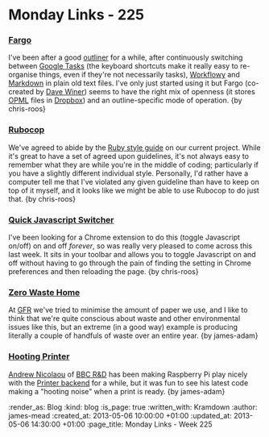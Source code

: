 Monday Links - 225
============

### [Fargo](http://fargo.io/)

I've been after a good [outliner](http://en.wikipedia.org/wiki/Outliner) for a while, after continuously switching between [Google Tasks](http://mail.google.com/tasks) (the keyboard shortcuts make it really easy to re-organise things, even if they're not necessarily tasks), [Workflowy](https://workflowy.com/) and [Markdown](http://daringfireball.net/projects/markdown/) in plain old text files. I've only just started using it but Fargo (co-created by [Dave Winer](http://scripting.com/)) seems to have the right mix of openness (it stores [OPML](http://en.wikipedia.org/wiki/OPML) files in [Dropbox](https://www.dropbox.com/)) and an outline-specific mode of operation. {by chris-roos}


### [Rubocop](https://github.com/bbatsov/rubocop)

We've agreed to abide by the [Ruby style guide](https://github.com/bbatsov/ruby-style-guide) on our current project. While it's great to have a set of agreed upon guidelines, it's not always easy to remember what they are while you're in the middle of coding; particularly if you have a slightly different individual style. Personally, I'd rather have a computer tell me that I've violated any given guideline than have to keep on top of it myself, and it looks like we might be able to use Rubocop to do just that. {by chris-roos}


### [Quick Javascript Switcher](https://chrome.google.com/webstore/detail/quick-javascript-switcher/geddoclleiomckbhadiaipdggiiccfje)

I've been looking for a Chrome extension to do this (toggle Javascript on/off) on and off *forever*, so was really very pleased to come across this last week. It sits in your toolbar and allows you to toggle Javascript on and off without having to go through the pain of finding the setting in Chrome preferences and then reloading the page. {by chris-roos}


### [Zero Waste Home](http://www.sfgate.com/homeandgarden/article/Zero-Waste-How-green-can-you-go-4453596.php)

At [GFR](/) we've tried to minimise the amount of paper we use, and I like to think that we're quite conscious about waste and other environmental issues like this, but an extreme (in a good way) example is producing literally a couple of handfuls of waste over an entire year. {by james-adam}


### [Hooting Printer](https://vimeo.com/63080261)

[Andrew Nicolaou](http://andrewnicolaou.co.uk/) of [BBC R&D](http://www.bbc.co.uk/rd) has been making Raspberry Pi play nicely with the [Printer backend](http://printer.exciting.io) for a while, but it was fun to see his latest code making a "hooting noise" when a print is ready. {by james-adam}



:render_as: Blog
:kind: blog
:is_page: true
:written_with: Kramdown
:author: james-mead
:created_at: 2013-05-06 10:00:00 +01:00
:updated_at: 2013-05-06 14:30:00 +01:00
:page_title: Monday Links - Week 225
